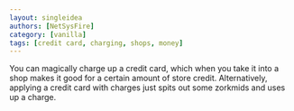 ```yaml
---
layout: singleidea
authors: [NetSysFire]
category: [vanilla]
tags: [credit card, charging, shops, money]
---
```

You can magically charge up a credit card, which when you take it into a shop
makes it good for a certain amount of store credit. Alternatively, applying a
credit card with charges just spits out some zorkmids and uses up a charge.
